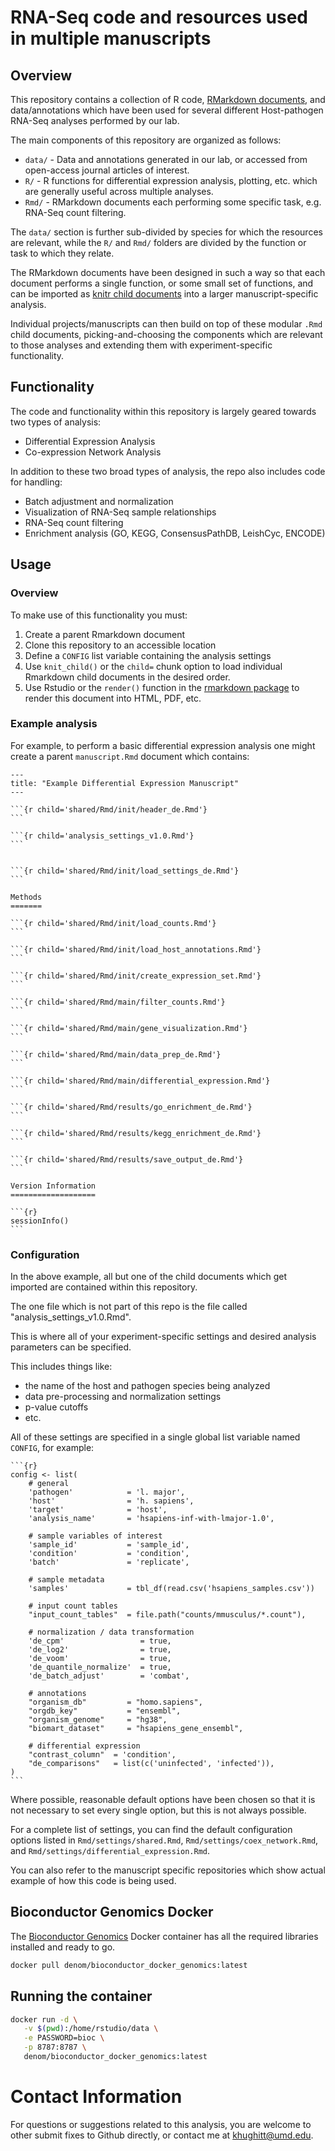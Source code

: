 RNA-Seq code and resources used in multiple manuscripts
=======================================================

## Overview

This repository contains a collection of R code, [RMarkdown documents](http://rmarkdown.rstudio.com/),
and data/annotations which have been used for several different Host-pathogen 
RNA-Seq analyses performed by our lab.

The main components of this repository are organized as follows:

- `data/` - Data and annotations generated in our lab, or accessed from
  open-access journal articles of interest.
- `R/` - R functions for differential expression analysis, plotting, etc. which
  are generally useful across multiple analyses.
- `Rmd/` - RMarkdown documents each performing some specific task, e.g.
  RNA-Seq count filtering.

The `data/` section is further sub-divided by species for which the resources
are relevant, while the `R/` and `Rmd/` folders are divided by the function or
task to which they relate.

The RMarkdown documents have been designed in such a way so that each document
performs a single function, or some small set of functions, and can be imported
as [knitr child documents](http://yihui.name/knitr/demo/child/) into a larger
manuscript-specific analysis.

Individual projects/manuscripts can then build on top of these modular `.Rmd`
child documents, picking-and-choosing the components which are relevant to
those analyses and extending them with experiment-specific functionality.

## Functionality

The code and functionality within this repository is largely geared towards two
types of analysis:

- Differential Expression Analysis
- Co-expression Network Analysis

In addition to these two broad types of analysis, the repo also includes code
for handling:

- Batch adjustment and normalization
- Visualization of RNA-Seq sample relationships
- RNA-Seq count filtering
- Enrichment analysis (GO, KEGG, ConsensusPathDB, LeishCyc, ENCODE)

## Usage

### Overview

To make use of this functionality you must:

1. Create a parent Rmarkdown document
2. Clone this repository to an accessible location
2. Define a `CONFIG` list variable containing the analysis settings
3. Use `knit_child()` or the `child=` chunk option to load individual Rmarkdown
   child documents in the desired order.
5. Use Rstudio or the `render()` function in the [rmarkdown
   package](https://cran.r-project.org/web/packages/rmarkdown/index.html) to
   render this document into HTML, PDF, etc.

### Example analysis

For example, to perform a basic differential expression analysis one might
create a parent `manuscript.Rmd` document which contains:

    ---
    title: "Example Differential Expression Manuscript"
    ---

    ```{r child='shared/Rmd/init/header_de.Rmd'}
    ```

    ```{r child='analysis_settings_v1.0.Rmd'}
    ```


    ```{r child='shared/Rmd/init/load_settings_de.Rmd'}
    ```

    Methods
    =======

    ```{r child='shared/Rmd/init/load_counts.Rmd'}
    ```

    ```{r child='shared/Rmd/init/load_host_annotations.Rmd'}
    ```

    ```{r child='shared/Rmd/init/create_expression_set.Rmd'}
    ```

    ```{r child='shared/Rmd/main/filter_counts.Rmd'}
    ```

    ```{r child='shared/Rmd/main/gene_visualization.Rmd'}
    ```

    ```{r child='shared/Rmd/main/data_prep_de.Rmd'}
    ```

    ```{r child='shared/Rmd/main/differential_expression.Rmd'}
    ```

    ```{r child='shared/Rmd/results/go_enrichment_de.Rmd'}
    ```

    ```{r child='shared/Rmd/results/kegg_enrichment_de.Rmd'}
    ```

    ```{r child='shared/Rmd/results/save_output_de.Rmd'}
    ```

    Version Information
    ===================

    ```{r}
    sessionInfo()
    ```

### Configuration

In the above example, all but one of the child documents which get imported are
contained within this repository.

The one file which is not part of this repo is the file called "analysis_settings_v1.0.Rmd".

This is where all of your experiment-specific settings and desired analysis
parameters can be specified.

This includes things like:

- the name of the host and pathogen species being analyzed
- data pre-processing and normalization settings
- p-value cutoffs
- etc.

All of these settings are specified in a single global list variable named `CONFIG`,
for example:

    ```{r}
    config <- list(
        # general
        'pathogen'            = 'l. major',
        'host'                = 'h. sapiens',
        'target'              = 'host',
        'analysis_name'       = 'hsapiens-inf-with-lmajor-1.0',

        # sample variables of interest
        'sample_id'           = 'sample_id',
        'condition'           = 'condition',
        'batch'               = 'replicate',

        # sample metadata
        'samples'             = tbl_df(read.csv('hsapiens_samples.csv'))

        # input count tables
        "input_count_tables"  = file.path("counts/mmusculus/*.count"),

        # normalization / data transformation
        'de_cpm'                 = true,
        'de_log2'                = true,
        'de_voom'                = true,
        'de_quantile_normalize'  = true,
        'de_batch_adjust'        = 'combat',

        # annotations
        "organism_db"         = "homo.sapiens",
        "orgdb_key"           = "ensembl",
        "organism_genome"     = "hg38",
        "biomart_dataset"     = "hsapiens_gene_ensembl",

        # differential expression
        "contrast_column"  = 'condition',
        "de_comparisons"   = list(c('uninfected', 'infected')),
    )
    ```
Where possible, reasonable default options have been chosen so that it is not
necessary to set every single option, but this is not always possible.

For a complete list of settings, you can find the default configuration options
listed in `Rmd/settings/shared.Rmd`, `Rmd/settings/coex_network.Rmd`, and
`Rmd/settings/differential_expression.Rmd`.

You can also refer to the manuscript specific repositories which show actual
example of how this code is being used.

## Bioconductor Genomics Docker 

The [Bioconductor Genomics](https://github.com/drejom/stat-genomics-docker) Docker container has all the required libraries installed and ready to go. 

```sh
docker pull denom/bioconductor_docker_genomics:latest
```

## Running the container

```sh
docker run -d \
   -v $(pwd):/home/rstudio/data \
   -e PASSWORD=bioc \
   -p 8787:8787 \
   denom/bioconductor_docker_genomics:latest
```

Contact Information
===================

For questions or suggestions related to this analysis, you are welcome to other
submit fixes to Github directly, or contact me at
[khughitt@umd.edu](mailto:khughitt@umd.edu).


